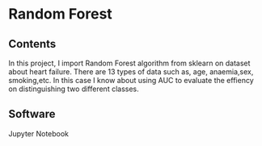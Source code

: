 # Random Forest
## Contents
In this project, I import Random Forest algorithm from sklearn on dataset about heart failure. There are 13 types of data such as, age,	anaemia,sex, smoking,etc. In this case I know about using AUC to evaluate the effiency on distinguishing two different classes.
## Software
Jupyter Notebook
